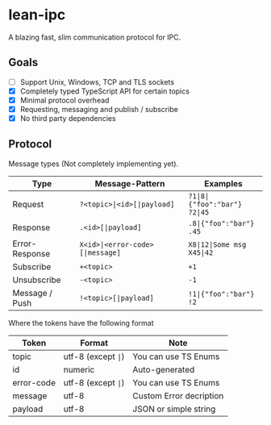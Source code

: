 # lean-ipc

A blazing fast, slim communication protocol for IPC.

## Goals

- [ ] Support Unix, Windows, TCP and TLS sockets
- [x] Completely typed TypeScript API for certain topics
- [x] Minimal protocol overhead
- [x] Requesting, messaging and publish / subscribe
- [x] No third party dependencies

## Protocol

Message types (Not completely implementing yet).

| Type           | Message-Pattern                  | Examples                           |
| -------------- | -------------------------------- | ---------------------------------- |
| Request        | `?<topic>\|<id>[\|payload]`      | `?1\|8\|{"foo":"bar"}`<br>`?2\|45` |
| Response       | `.<id>[\|payload]`               | `.8\|{"foo":"bar"}`<br>`.45`       |
| Error-Response | `X<id>\|<error-code>[\|message]` | `X8\|12\|Some msg`<br>`X45\|42`    |
| Subscribe      | `+<topic>`                       | `+1`                               |
| Unsubscribe    | `-<topic>`                       | `-1`                               |
| Message / Push | `!<topic>[\|payload]`            | `!1\|{"foo":"bar"}`<br>`!2`        |

Where the tokens have the following format

| Token      | Format              | Note                    |
| ---------- | ------------------- | ----------------------- |
| topic      | utf-8 (except `\|`) | You can use TS Enums    |
| id         | numeric             | Auto-generated          |
| error-code | utf-8 (except `\|`) | You can use TS Enums    |
| message    | utf-8               | Custom Error decription |
| payload    | utf-8               | JSON or simple string   |
